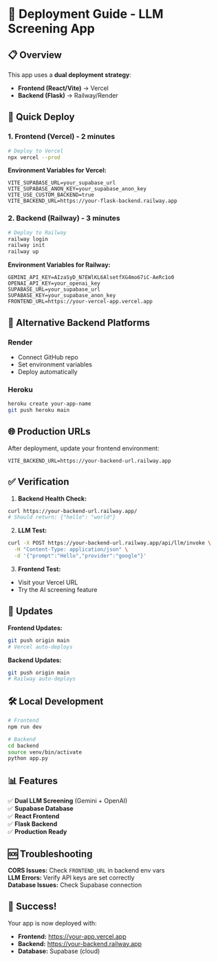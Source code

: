 # 🚀 Deployment Guide - LLM Screening App

## 📋 Overview
This app uses a **dual deployment strategy**:
- **Frontend (React/Vite)** → Vercel
- **Backend (Flask)** → Railway/Render

## 🎯 Quick Deploy

### 1. Frontend (Vercel) - 2 minutes
```bash
# Deploy to Vercel
npx vercel --prod
```

**Environment Variables for Vercel:**
```
VITE_SUPABASE_URL=your_supabase_url
VITE_SUPABASE_ANON_KEY=your_supabase_anon_key
VITE_USE_CUSTOM_BACKEND=true
VITE_BACKEND_URL=https://your-flask-backend.railway.app
```

### 2. Backend (Railway) - 3 minutes
```bash
# Deploy to Railway
railway login
railway init
railway up
```

**Environment Variables for Railway:**
```
GEMINI_API_KEY=AIzaSyD_N7EWlKL6AlsetfXG4mo67iC-AeRc1o0
OPENAI_API_KEY=your_openai_key
SUPABASE_URL=your_supabase_url
SUPABASE_KEY=your_supabase_anon_key
FRONTEND_URL=https://your-vercel-app.vercel.app
```

## 🔧 Alternative Backend Platforms

### Render
- Connect GitHub repo
- Set environment variables
- Deploy automatically

### Heroku
```bash
heroku create your-app-name
git push heroku main
```

## 🌐 Production URLs

After deployment, update your frontend environment:
```
VITE_BACKEND_URL=https://your-backend-url.railway.app
```

## ✅ Verification

1. **Backend Health Check:**
```bash
curl https://your-backend-url.railway.app/
# Should return: {"hello": "world"}
```

2. **LLM Test:**
```bash
curl -X POST https://your-backend-url.railway.app/api/llm/invoke \
  -H "Content-Type: application/json" \
  -d '{"prompt":"Hello","provider":"google"}'
```

3. **Frontend Test:**
- Visit your Vercel URL
- Try the AI screening feature

## 🔄 Updates

**Frontend Updates:**
```bash
git push origin main
# Vercel auto-deploys
```

**Backend Updates:**
```bash
git push origin main
# Railway auto-deploys
```

## 🛠️ Local Development

```bash
# Frontend
npm run dev

# Backend
cd backend
source venv/bin/activate
python app.py
```

## 📊 Features

✅ **Dual LLM Screening** (Gemini + OpenAI)  
✅ **Supabase Database**  
✅ **React Frontend**  
✅ **Flask Backend**  
✅ **Production Ready**  

## 🆘 Troubleshooting

**CORS Issues:** Check `FRONTEND_URL` in backend env vars  
**LLM Errors:** Verify API keys are set correctly  
**Database Issues:** Check Supabase connection  

## 🎉 Success!

Your app is now deployed with:
- **Frontend:** https://your-app.vercel.app
- **Backend:** https://your-backend.railway.app
- **Database:** Supabase (cloud)
